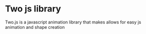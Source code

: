 # Two js library
Two.js is a javascript animation library that makes allows for easy js animation and shape creation
